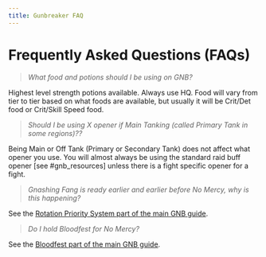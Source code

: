 ```yaml
---
title: Gunbreaker FAQ
---
```

# Frequently Asked Questions (FAQs)

> *What food and potions should I be using on GNB?*

Highest level strength potions available. Always use HQ. Food will vary from tier to tier based on what foods are available, but usually it will be Crit/Det food or Crit/Skill Speed food.

> *Should I be using X opener if Main Tanking (called Primary Tank in some regions)??*

Being Main or Off Tank (Primary or Secondary Tank) does not affect what opener you use. You will almost always be using the standard raid buff opener \[see #gnb_resources] unless there is a fight specific opener for a fight. 

> *Gnashing Fang is ready earlier and earlier before No Mercy, why is this happening?*

See the [Rotation Priority System part of the main GNB guide](https://guides.xivresources.com/jobs/tanks/gunbreaker/gunbreaker/#priority-system).

> *Do I hold Bloodfest for No Mercy?*

See the [Bloodfest part of the main GNB guide](https://guides.xivresources.com/jobs/tanks/gunbreaker/gunbreaker/#bloodfest).